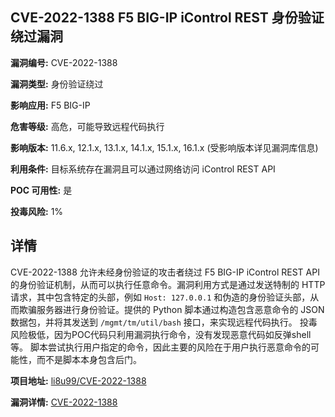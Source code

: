 ## CVE-2022-1388 F5 BIG-IP iControl REST 身份验证绕过漏洞

**漏洞编号:** CVE-2022-1388

**漏洞类型:** 身份验证绕过

**影响应用:** F5 BIG-IP

**危害等级:** 高危，可能导致远程代码执行

**影响版本:** 11.6.x, 12.1.x, 13.1.x, 14.1.x, 15.1.x, 16.1.x (受影响版本详见漏洞库信息)

**利用条件:** 目标系统存在漏洞且可以通过网络访问 iControl REST API

**POC 可用性:** 是

**投毒风险:** 1%

## 详情

CVE-2022-1388 允许未经身份验证的攻击者绕过 F5 BIG-IP iControl REST API 的身份验证机制，从而可以执行任意命令。漏洞利用方式是通过发送特制的 HTTP 请求，其中包含特定的头部，例如 `Host: 127.0.0.1` 和伪造的身份验证头部，从而欺骗服务器进行身份验证。提供的 Python 脚本通过构造包含恶意命令的 JSON 数据包，并将其发送到 `/mgmt/tm/util/bash` 接口，来实现远程代码执行。 投毒风险极低，因为POC代码只利用漏洞执行命令，没有发现恶意代码如反弹shell等。 脚本尝试执行用户指定的命令，因此主要的风险在于用户执行恶意命令的可能性，而不是脚本本身包含后门。

**项目地址:** [li8u99/CVE-2022-1388](https://github.com/li8u99/CVE-2022-1388)

**漏洞详情:** [CVE-2022-1388](https://nvd.nist.gov/vuln/detail/CVE-2022-1388)